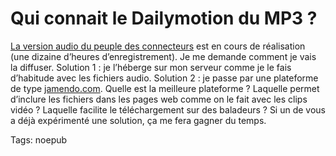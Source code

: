 # Qui connait le Dailymotion du MP3 ?

[La version audio du peuple des connecteurs](/le-peuple-des-connecteurs-v2-audio/) est en cours de réalisation (une dizaine d’heures d’enregistrement). Je me demande comment je vais la diffuser. Solution 1 : je l’héberge sur mon serveur comme je le fais d’habitude avec les fichiers audio. Solution 2 : je passe par une plateforme de type [jamendo.com](http://www.jamendo.com). Quelle est la meilleure plateforme ? Laquelle permet d’inclure les fichiers dans les pages web comme on le fait avec les clips vidéo ? Laquelle facilite le téléchargement sur des baladeurs ? Si un de vous a déjà expérimenté une solution, ça me fera gagner du temps.

Tags: noepub